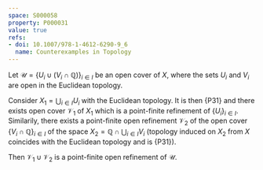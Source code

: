 ```yaml
---
space: S000058
property: P000031
value: true
refs:
- doi: 10.1007/978-1-4612-6290-9_6
  name: Counterexamples in Topology
---
```


Let $\mathscr U=\{ U_i\cup(V_i\cap\mathbb Q)\}_{i\in I}$ be an open cover of $X$, where the sets $U_i$ and $V_i$ are open in the Euclidean topology.

Consider $X_1=\bigcup_{i\in I}U_i$ with the Euclidean topology. It is then {P31} and there exists open cover $\mathscr V_1$ of $X_1$
which is a point-finite refinement of $\{U_i\}_{i\in I}$. Similarily, there exists a point-finite open refinement $\mathscr V_2$ of the open cover $\{V_i\cap \mathbb Q\}_{i\in I}$ of the space $X_2=\mathbb Q\cap \bigcup_{i\in I} V_i$ (topology induced on $X_2$ from $X$ coincides with the Euclidean topology and is {P31}).

Then $\mathscr V_1\cup \mathscr V_2$ is a point-finite open refinement of $\mathscr U$.

